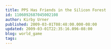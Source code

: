 ```yaml
---
title: PPS Has Friends in the Silicon Forest
id: 1106092687045002108
author: Kirby Urner
published: 2009-03-01T08:48:00.000-08:00
updated: 2009-03-01T22:35:16.096-08:00
blog: world_game
tags: 
---
```


